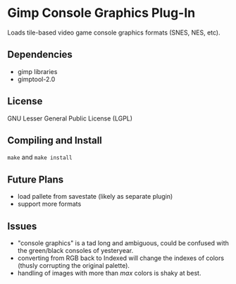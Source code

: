 # Gimp Console Graphics Plug-In
Loads tile-based video game console graphics formats (SNES, NES, etc).

## Dependencies
* gimp libraries
* gimptool-2.0

## License
GNU Lesser General Public License (LGPL)

## Compiling and Install
`make` and `make install`

## Future Plans
* load pallete from savestate (likely as separate plugin)
* support more formats

## Issues
* "console graphics" is a tad long and ambiguous, could be confused with the green/black consoles of yesteryear.
* converting from RGB back to Indexed will change the indexes of colors (thusly corrupting the original palette).
* handling of images with more than _max_ colors is shaky at best.
